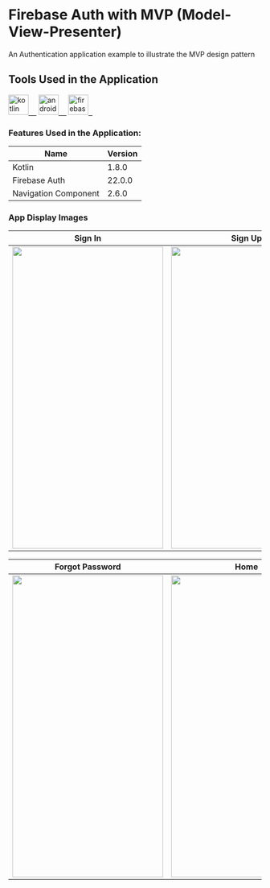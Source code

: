 # Firebase Auth with MVP (Model-View-Presenter)
An Authentication application example to illustrate the MVP design pattern

## Tools Used in the Application

<a href="https://kotlinlang.org/" rel="nofollow"><img alt="kotlin" src="https://upload.wikimedia.org/wikipedia/commons/7/74/Kotlin_Icon.png" width="40" style="max-width: 100%;">&nbsp;&nbsp;&nbsp;&nbsp;</a>
<a href="https://developer.android.com/studio" rel="nofollow"><img alt="android_studio" src="https://github.com/yyigityesiladaa/yyigityesiladaa/blob/main/database_and_tool_icons/android_studio.svg" width="40" style="max-width: 100%;">&nbsp;&nbsp;&nbsp;&nbsp;</a>
<a href="https://firebase.google.com/" target="_blank" rel="noreferrer"> <img src="https://www.vectorlogo.zone/logos/firebase/firebase-icon.svg" alt="firebase" width="40" height="40"/>&nbsp;&nbsp;</a>

### Features Used in the Application:
                    
Name  | Version
------------- | -------------
Kotlin | 1.8.0
Firebase Auth | 22.0.0
Navigation Component | 2.6.0
</p>

### App Display Images

Sign In  | Sign Up
------------- | ------------- 
<a><img src="https://github.com/yigityesiladaa/android_firebase_auth_with_mvp/blob/main/app_images/sign_in.png" width="300" height="600" /></a> | <a><img src="https://github.com/yigityesiladaa/android_firebase_auth_with_mvp/blob/main/app_images/sign_up.png" width="300" height="600" /></a>

Forgot Password  | Home 
------------- | ------------- 
<a><img src="https://github.com/yigityesiladaa/android_firebase_auth_with_mvp/blob/main/app_images/forgot_password.png" width="300" height="600" /></a> | <a><img src="https://github.com/yigityesiladaa/android_firebase_auth_with_mvp/blob/main/app_images/home.png" width="300" height="600" /></a>
